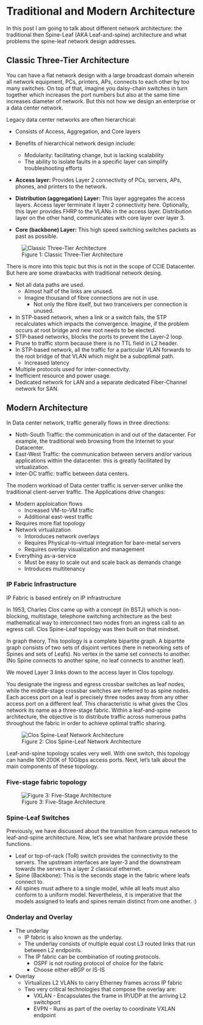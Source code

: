 # Traditional and Modern Architecture

In this post I am going to talk about different network architecture: the traditional then Spine-Leaf (AKA Leaf-and-spine) architecture and what problems the spine-leaf network design addresses.

## Classic Three-Tier Architecture

You can have a flat network design with a large broadcast domain wherein all network equipment, PCs, printers, APs, connects to each other by too many switches. On top of that, imagine you daisy-chain switches in turn together which increases the port numbers but also at the same time increases diameter of network. But this not how we design an enterprise or a data center network.

Legacy data center networks are often hierarchical:
  * Consists of Access, Aggregation, and Core layers
  * Benefits of hierarchical network design include:
    * Modularity: facilitating change, but is lacking scalability
    * The ability to isolate faults in a specific layer can simplify troubleshooting efforts

* **Access layer:** Provides Layer 2 connectivity of PCs, servers, APs, phones, and printers to the network.
* **Distribution (aggregation) Layer:** This layer aggregates the access layers. Access layer terminate it layer 2 connectivity here. Optionally, this layer provides FHRP to the VLANs in the access layer. Distribution layer on the other hand, communicates with core layer over layer 3.
* **Core (backbone) Layer:** This high speed switching switches packets as past as possible.


<figure>
  <img src="https://github.com/hosseinoliabak/cisco/assets/31813625/cdc4e68d-12a6-48f6-8d72-5d3441e656dd" alt="Classic Three-Tier Architecture">
  <figcaption>Figure 1: Classic Three-Tier Architecture</figcaption>
</figure>

There is more into this topic but this is not in the scope of CCIE Datacenter. But here are some drawbacks with traditional network desing.

* Not all data paths are used.
  * Almost half of the links are unused.
  * Imagine thousand of fibre connections are not in use.
    * Not only the fibre itself, but two tranceivers per connection is unused.
* In STP-based network, when a link or a switch fails, the STP recalculates which impacts the convergence. Imagine, if the problem occurs at root bridge and new root needs to be elected.
* STP-based networks, blocks the ports to prevent the Layer-2 loop.
* Prune to traffic storm because there is no TTL field in L2 header.
* In STP-based network, all the traffic for a particular VLAN forwards to the root bridge of that VLAN which might be a suboptimal path.
  * Increased latency
* Multiple protocols used for inter-connectivity.
* Inefficient resource and power usage.
* Dedicated network for LAN and a separate dedicated Fiber-Channel network for SAN.

## Modern Architecture

In Data center network, traffic generally flows in three directions:

* Noth-South Traffic: the communication in and out of the datacenter. For example, the traditional web browsing from the Internet to your Datacenter.
* East-West Traffic: the communication between servers and/or various applications within the datacenter. this is greatly facilitated by virtualization.
* Inter-DC traffic: traffic between data centers.

The modern workload of Data center traffic is server-server unlike the traditional client-server traffic. The Applications drive changes:
  * Modern apploication flows
    * Increased VM-to-VM traffic
    * Additional east-west traffic
   * Requires more flat topology
  * Network virtualization
    * Intoroduces network overlays
    * Requires Physical-to-virtual integration for bare-metal servers
    * Requires overlay visualization and management
  * Everything as-a-service
    * Must be easy to scale out and scale back as demands change
    * Introduces multitenancy

### IP Fabric Infrastructure

IP Fabric is based entirely on IP infrastructure

In 1953, Charles Clos came up with a concept (in BSTJ) which is non-blocking, multistage, telephone switching architecture as the best mathematical way to interconnect two nodes from an ingress call to an egress call. Clos Spine-Leaf topology was then built on that mindset.

In graph theory, This topology is a complete bipartite graph. A bipartite graph consists of two sets of disjoint vertices (here in networking sets of Spines and sets of Leafs). No vertex in the same set connects to another. (No Spine connects to another spine, no leaf connects to another leaf).

We moved Layer 3 links down to the access layer in Clos topology.

You designate the ingress and egress crossbar switches as leaf nodes, while the middle-stage crossbar switches are referred to as spine nodes. Each access port on a leaf is precisely three nodes away from any other access port on a different leaf. This characteristic is what gives the Clos network its name as a three-stage fabric. Within a leaf-and-spine architecture, the objective is to distribute traffic across numerous paths throughout the fabric in order to achieve optimal traffic sharing.

<figure>
  <img src="https://github.com/hosseinoliabak/cisco/assets/31813625/69f29c87-d6a9-40d9-8a59-8ed3b3269af9" alt="Clos Spine-Leaf Network Architecture">
  <figcaption>Figure 2: Clos Spine-Leaf Network Architecture</figcaption>
</figure>

Leaf-and-spine topology scales very well. With one switch, this topology can handle 10K-200K of 10Gibps access ports. Next, let’s talk about the main components of these topology.

### Five-stage fabric topology

<figure>
  <img src="https://github.com/hosseinoliabak/cisco/assets/31813625/ce2b5324-2286-461a-bf4a-96cbdf78e06e" alt="Figure 3: Five-Stage Architecture">
  <figcaption>Figure 3: Five-Stage Architecture</figcaption>
</figure>

### Spine-Leaf Switches

Previously, we have discussed about the transition from campus network to leaf-and-spine architecture. Now, let’s see what hardware provide these functions.

* Leaf or top-of-rack (ToR) switch provides the connectivity to the servers. The upstream interfaces are layer-3 and the downstream towards the servers is a layer 2 classical ethernet.
* Spine (Backbone): This is the seconds stage in the fabric where leafs connect to.
* All spines must adhere to a single model, while all leafs must also conform to a uniform model. Nevertheless, it is imperative that the models assigned to leafs and spines remain distinct from one another. :)

### Onderlay and Overlay

* The underlay
  * IP fabric is also known as the underlay.
  * The underlay consists of multiple equal cost L3 routed links that run between L2 endpoints.
  * The IP fabric can be combination of routing protocols.
    * OSPF is not routing protocol of choice for the fabric
    * Choose either eBGP or IS-IS
* Overlay
  * Virtualizes L2 VLANs to carry Etherney frames across IP fabric
  * Two very critical technologies that compose the overlay are:
    * VXLAN - Encapsulates the frame in IP/UDP at the arriving L2 switchport
    * EVPN - Runs as part of the overlay to coordinate VXLAN endpoint
